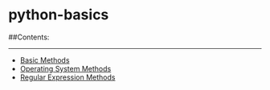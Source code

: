 # python-basics

##Contents:
<hr/>

- <a href='./basic-methods'>Basic Methods</a>
- <a href='./OS'>Operating System Methods</a>
- <a href='./RE'>Regular Expression Methods</a>

